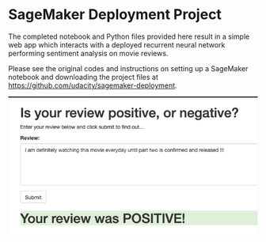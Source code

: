 # SageMaker Deployment Project

The completed notebook and Python files provided here result in a simple web app which interacts with a deployed recurrent neural network performing sentiment analysis on movie reviews.

Please see the original codes and instructions on setting up a SageMaker notebook and downloading the project files at https://github.com/udacity/sagemaker-deployment.

![positive](/images/Screen%20Shot%202020-07-23%20at%206.43.16%20PM.png)
